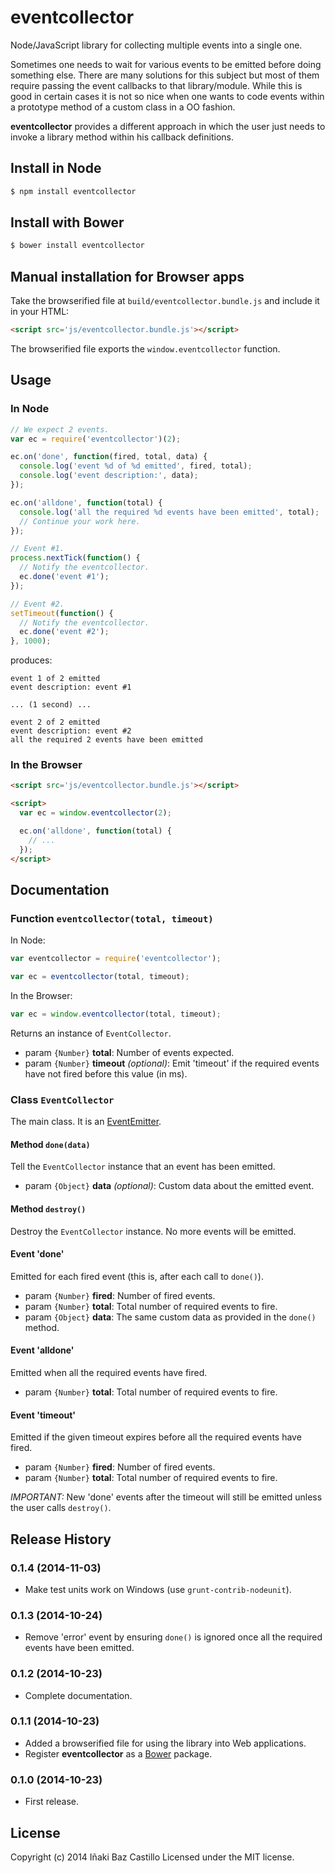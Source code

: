 # eventcollector

Node/JavaScript library for collecting multiple events into a single one.

Sometimes one needs to wait for various events to be emitted before doing something else. There are many solutions for this subject but most of them require passing the event callbacks to that library/module. While this is good in certain cases it is not so nice when one wants to code events within a prototype method of a custom class in a OO fashion.

**eventcollector** provides a different approach in which the user just needs to invoke a library method within his callback definitions.

## Install in Node

```bash
$ npm install eventcollector
```

## Install with Bower

```bash
$ bower install eventcollector
```

## Manual installation for Browser apps

Take the browserified file at `build/eventcollector.bundle.js` and include it in your HTML:

```html
<script src='js/eventcollector.bundle.js'></script>
```

The browserified file exports the `window.eventcollector` function.


## Usage

### In Node

```js
// We expect 2 events.
var ec = require('eventcollector')(2);

ec.on('done', function(fired, total, data) {
  console.log('event %d of %d emitted', fired, total);
  console.log('event description:', data);
});

ec.on('alldone', function(total) {
  console.log('all the required %d events have been emitted', total);
  // Continue your work here.
});

// Event #1.
process.nextTick(function() {
  // Notify the eventcollector.
  ec.done('event #1');
});

// Event #2.
setTimeout(function() {
  // Notify the eventcollector.
  ec.done('event #2');
}, 1000);
```

produces:

```
event 1 of 2 emitted
event description: event #1

... (1 second) ...

event 2 of 2 emitted
event description: event #2
all the required 2 events have been emitted
```

### In the Browser

```html
<script src='js/eventcollector.bundle.js'></script>

<script>
  var ec = window.eventcollector(2);

  ec.on('alldone', function(total) {
    // ...
  });
</script>
```


## Documentation

### Function `eventcollector(total, timeout)`

In Node:
```js
var eventcollector = require('eventcollector');

var ec = eventcollector(total, timeout);
```

In the Browser:
```js
var ec = window.eventcollector(total, timeout);
```

Returns an instance of `EventCollector`.
* param `{Number}` **total**: Number of events expected.
* param `{Number}` **timeout** *(optional)*: Emit 'timeout' if the required events have not fired before this value (in ms).

### Class `EventCollector`

The main class. It is an [EventEmitter](http://nodejs.org/api/events.html#events_class_events_eventemitter).

#### Method `done(data)`

Tell the `EventCollector` instance that an event has been emitted.
* param `{Object}` **data** *(optional)*: Custom data about the emitted event.

#### Method `destroy()`

Destroy the `EventCollector` instance. No more events will be emitted.

#### Event 'done'

Emitted for each fired event (this is, after each call to `done()`).
* param `{Number}` **fired**: Number of fired events.
* param `{Number}` **total**: Total number of required events to fire.
* param `{Object}` **data**: The same custom data as provided in the `done()` method.

#### Event 'alldone'

Emitted when all the required events have fired.
* param `{Number}` **total**: Total number of required events to fire.

#### Event 'timeout'

Emitted if the given timeout expires before all the required events have fired.
* param `{Number}` **fired**: Number of fired events.
* param `{Number}` **total**: Total number of required events to fire.

*IMPORTANT:* New 'done' events after the timeout will still be emitted unless the user calls `destroy()`.


## Release History

### 0.1.4 (2014-11-03)
* Make test units work on Windows (use `grunt-contrib-nodeunit`).

### 0.1.3 (2014-10-24)
* Remove 'error' event by ensuring `done()` is ignored once all the required events have been emitted.

### 0.1.2 (2014-10-23)
* Complete documentation.

### 0.1.1 (2014-10-23)
* Added a browserified file for using the library into Web applications.
* Register **eventcollector** as a [Bower](http://bower.io/) package.

### 0.1.0 (2014-10-23)
* First release.

## License

Copyright (c) 2014 Iñaki Baz Castillo
Licensed under the MIT license.
